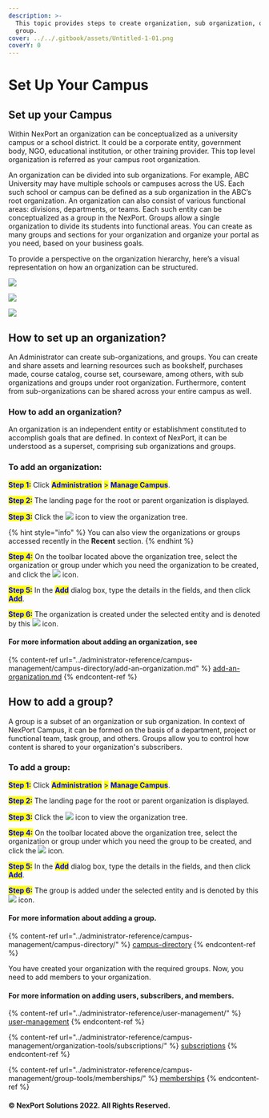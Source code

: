 ```yaml
---
description: >-
  This topic provides steps to create organization, sub organization, or a
  group.
cover: ../../.gitbook/assets/Untitled-1-01.png
coverY: 0
---
```


# Set Up Your Campus

## Set up your Campus

Within NexPort an organization can be conceptualized as a university campus or a school district. It could be a corporate entity, government body, NGO, educational institution, or other training provider. This top level organization is referred as your campus root organization.

An organization can be divided into sub organizations. For example, ABC University may have multiple schools or campuses across the US. Each such school or campus can be defined as a sub organization in the ABC’s root organization. An organization can also consist of various functional areas: divisions, departments, or teams. Each such entity can be conceptualized as a group in the NexPort. Groups allow a single organization to divide its students into functional areas. You can create as many groups and sections for your organization and organize your portal as you need, based on your business goals.

To provide a perspective on the organization hierarchy, here’s a visual representation on how an organization can be structured.

![](https://www.nexportcampus.com/Content/Guides/aweb/Content/Resources/Images/Section\_One\_Admin/SetUp\_Campus\_550x307.png)

&#x20;

![](https://www.nexportcampus.com/Content/Guides/aweb/Content/Resources/Images/Section\_One\_Admin/Campus\_Structure\_550x393.png)

&#x20;

![](https://www.nexportcampus.com/Content/Guides/aweb/Content/Resources/Images/Section\_One\_Admin/Reseller\_Campus\_Structure\_550x471.png)

## How to set up an organization? <a href="#how" id="how"></a>

An Administrator can create sub-organizations, and groups. You can create and share assets and learning resources such as bookshelf, purchases made, course catalog, course set, courseware, among others, with sub organizations and groups under root organization. Furthermore, content from sub-organizations can be shared across your entire campus as well.

### How to add an organization?

An organization is an independent entity or establishment constituted to accomplish goals that are defined. In context of NexPort, it can be understood as a superset, comprising sub organizations and groups.

### **To add an organization:**

<mark style="color:blue;">**Step 1:**</mark>  Click <mark style="color:blue;">**Administration**</mark> <mark style="color:blue;"></mark><mark style="color:blue;">></mark> <mark style="color:blue;"></mark><mark style="color:blue;">**Manage Campus**</mark>.

<mark style="color:blue;">**Step 2:**</mark>  The landing page for the root or parent organization is displayed.

<mark style="color:blue;">**Step 3:**</mark>  Click the ![](https://www.nexportcampus.com/Content/Guides/aweb/Content/Resources/Images/Common\_Screens\_Icons/Right.png) icon to view the organization tree.

{% hint style="info" %}
You can also view the organizations or groups accessed recently in the **Recent** section.
{% endhint %}

<mark style="color:blue;">**Step 4:**</mark>  On the toolbar located above the organization tree, select the organization or group under which you need the organization to be created, and click the ![](https://www.nexportcampus.com/Content/Guides/aweb/Content/Resources/Images/Common\_Screens\_Icons/Add\_Organization.png) icon.

<mark style="color:blue;">**Step 5:**</mark>  In the <mark style="color:blue;">**Add**</mark> dialog box, type the details in the fields, and then click <mark style="color:blue;">**Add**</mark>.

<mark style="color:blue;">**Step 6:**</mark>  The organization is created under the selected entity and is denoted by this ![](https://www.nexportcampus.com/Content/Guides/aweb/Content/Resources/Images/Common\_Screens\_Icons/Organization.png) icon.

#### For more information about adding an organization, see

{% content-ref url="../administrator-reference/campus-management/campus-directory/add-an-organization.md" %}
[add-an-organization.md](../administrator-reference/campus-management/campus-directory/add-an-organization.md)
{% endcontent-ref %}

## How to add a group?

A group is a subset of an organization or sub organization. In context of NexPort Campus, it can be formed on the basis of a department, project or functional team, task group, and others. Groups allow you to control how content is shared to your organization's subscribers.

### **To add a group:**

<mark style="color:blue;">**Step 1:**</mark>  Click <mark style="color:blue;">**Administration**</mark> <mark style="color:blue;"></mark><mark style="color:blue;">></mark> <mark style="color:blue;"></mark><mark style="color:blue;">**Manage Campus**</mark>.

<mark style="color:blue;">**Step 2:**</mark>  The landing page for the root or parent organization is displayed.

<mark style="color:blue;">**Step 3:**</mark>  Click the ![](https://www.nexportcampus.com/Content/Guides/aweb/Content/Resources/Images/Common\_Screens\_Icons/Right.png) icon to view the organization tree.

<mark style="color:blue;">**Step 4:**</mark>  On the toolbar located above the organization tree, select the organization or group under which you need the group to be created, and click the ![](https://www.nexportcampus.com/Content/Guides/aweb/Content/Resources/Images/Common\_Screens\_Icons/Add\_Group.png) icon.

<mark style="color:blue;">**Step 5:**</mark>  In the <mark style="color:blue;">**Add**</mark> dialog box, type the details in the fields, and then click <mark style="color:blue;">**Add**</mark>.

<mark style="color:blue;">**Step 6:**</mark>  The group is added under the selected entity and is denoted by this ![](https://www.nexportcampus.com/Content/Guides/aweb/Content/Resources/Images/Common\_Screens\_Icons/Group.png) icon.

#### For more information about adding a group.

{% content-ref url="../administrator-reference/campus-management/campus-directory/" %}
[campus-directory](../administrator-reference/campus-management/campus-directory/)
{% endcontent-ref %}

You have created your organization with the required groups. Now, you need to add members to your organization.&#x20;

#### For more information on adding users, subscribers, and members.

{% content-ref url="../administrator-reference/user-management/" %}
[user-management](../administrator-reference/user-management/)
{% endcontent-ref %}

{% content-ref url="../administrator-reference/campus-management/organization-tools/subscriptions/" %}
[subscriptions](../administrator-reference/campus-management/organization-tools/subscriptions/)
{% endcontent-ref %}

{% content-ref url="../administrator-reference/campus-management/group-tools/memberships/" %}
[memberships](../administrator-reference/campus-management/group-tools/memberships/)
{% endcontent-ref %}

#### © NexPort Solutions 2022. All Rights Reserved.
